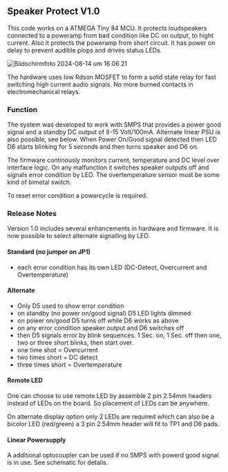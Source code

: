 ## Speaker Protect V1.0
This code works on a ATMEGA Tiny 84 MCU. It protects loudspeakers connected to a poweramp from bad condition like DC on output, to hight current. Also it protects the poweramp from short circuit. It has power on delay to prevent audible plops and drives status LEDs.

![Bildschirmfoto 2024-08-14 um 16 06 21](https://github.com/user-attachments/assets/e6546f37-d25b-48c0-8258-d2365424e268)

The hardware uses low Rdson MOSFET to form a solid state relay for fast switching high current audio signals. No more burned contacts in electromechanical relays.

### Function
The system was developed to work with SMPS that provides a power good signal and a standby DC output of 8-15 Volt/100mA. Alternate linear PSU is also possible, see below.
When Power On/Good signal detected then LED D6 starts blinking for 5 seconds and then turns speaker and D6 on.

The firmware continously monitors current, temperature and DC level over interface logic. On any malfunction it switches speaker outputs off and signals error condition by LED. The overtemperature sensor must be some kind of bimetal switch. 

To reset error condition a powercycle is required.

### Release Notes
Version 1.0 includes several enhancements in hardware and firmware. It is now possible to select alternate signalling by LED.

#### Standard (no jumper on JP1)
- each error condition has its own LED (DC-Detect, Overcurrent and Overtemperature)

#### Alternate
- Only D5 used to show error condition
- on standby (no power on/good signal) D5 LED lights dimmed
- on power on/good D5 turns off while D6 works as above
- on any error condition speaker output and D6 switches off
- then D5 signals error by blink sequences. 1 Sec. on, 1 Sec. off then one, two or three short blinks, then start over.
- one time shot = Overcurrent
- two times short = DC detect
- three times short = Overtemperature

#### Remote LED
One can choose to use remote LED by assemble 2 pin 2.54mm headers instead of LEDs on the board. So placement of LEDs can be anywhere.

On alternate display option only 2 LEDs are required which can also be a bicolor LED (red/green) a 3 pin 2.54mm header will fit to TP1 and D6 pads.

#### Linear Powersupply
A additional optocoupler can be used if no SMPS with powerd good signal is in use. See schematic for details.

